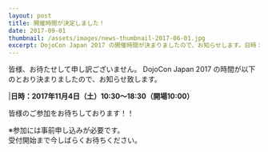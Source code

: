 ```yaml
---
layout: post
title: 開催時間が決定しました！
date: 2017-09-01
thumbnail: /assets/images/news-thumbnail-2017-06-01.jpg
excerpt: DojoCon Japan 2017 の開催時間が決まりましたので、お知らせします。日時：2017年11月4日（土）10:30〜18:30（開場10:00） 皆様のご参加をお待ちしております！！
---
```

皆様、お待たせして申し訳ございません。
DojoCon Japan 2017 の時間が以下のとおり決まりましたので、お知らせ致します。

|<strong>日時：2017年11月4日（土）10:30〜18:30（開場10:00）</strong>

皆様のご参加をお待ちしております！！

※参加には事前申し込みが必要です。  
受付開始まで今しばらくお待ちください。
